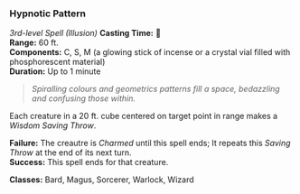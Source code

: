 ### Hypnotic Pattern  
*3rd-level Spell (Illusion)*
**Casting Time:** 🔷  
**Range:** 60 ft.  
**Components:** C, S, M (a glowing stick of incense or a crystal vial filled with phosphorescent material)  
**Duration:** Up to 1 minute  

> *Spiralling colours and geometrics patterns fill a space, bedazzling and confusing those within.*

Each creature in a 20 ft. cube centered on target point in range makes a *Wisdom Saving Throw*.

**Failure:** The creautre is *Charmed* until this spell ends; It repeats this *Saving Throw* at the end of its next turn.  
**Success:** This spell ends for that creature.  

**Classes:** Bard, Magus, Sorcerer, Warlock, Wizard
